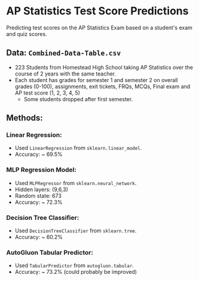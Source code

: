 # AP Statistics Test Score Predictions
Predicting test scores on the AP Statistics Exam based on a student's exam and quiz scores.
## Data: `Combined-Data-Table.csv`
- 223 Students from Homestead High School taking AP Statistics over the course of 2 years with the same teacher.
- Each student has grades for semester 1 and semester 2 on overall grades (0-100), assignments, exit tickets, FRQs, MCQs, Final exam and AP test score (1, 2, 3, 4, 5)
  -  Some students dropped after first semester.
## Methods:
### Linear Regression:
- Used `LinearRegression` from `sklearn.linear_model`.
- Accuracy: ~ 69.5%
### MLP Regression Model:
- Used `MLPRegressor` from `sklearn.neural_network`.
- Hidden layers: (9,6,3)
- Random state: 673
- Accuracy: ~ 72.3%
### Decision Tree Classifier:
- Used `DecisionTreeClassifier` from `sklearn.tree`.
- Accuracy: ~ 60.2%
### AutoGluon Tabular Predictor:
- Used `TabularPredictor` from `autogluon.tabular`.
- Accuracy: ~ 73.2% (could probably be improved)
